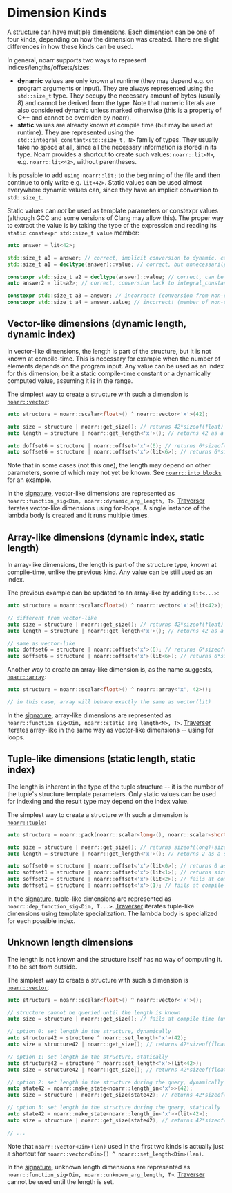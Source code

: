 # Dimension Kinds

A [structure](Glossary.md#structure) can have multiple [dimensions](Glossary.md#dimension).
Each dimension can be one of four kinds, depending on how the dimension was created.
There are slight differences in how these kinds can be used.

In general, noarr supports two ways to represent indices/lengths/offsets/sizes:
- **dynamic** values are only known at runtime (they may depend e.g. on program arguments or input).
  They are always represented using the `std::size_t` type.
  They occupy the necessary amount of bytes (usually 8) and cannot be derived from the type.
  Note that numeric literals are also considered dynamic unless marked otherwise (this is a property of C++ and cannot be overriden by noarr).
- **static** values are already known at compile time (but may be used at runtime).
  They are represented using the `std::integral_constant<std::size_t, N>` family of types.
  They usually take no space at all, since all the necessary information is stored in its type.
  Noarr provides a shortcut to create such values: `noarr::lit<N>`, e.g. `noarr::lit<42>`, without parentheses.

It is possible to add `using noarr::lit;` to the beginning of the file and then continue to only write e.g. `lit<42>`.
Static values can be used almost everywhere dynamic values can, since they have an implicit conversion to `std::size_t`.

Static values can *not* be used as template parameters or constexpr values (although GCC and some versions of Clang may allow this).
The proper way to extract the value is by taking the type of the expression and reading its `static constexpr std::size_t value` member:

```cpp
auto answer = lit<42>;

std::size_t a0 = answer; // correct, implicit conversion to dynamic, cannot ever be converted back or used as template parameter
std::size_t a1 = decltype(answer)::value; // correct, but unnecessarily complex

constexpr std::size_t a2 = decltype(answer)::value; // correct, can be used for template parameter
auto answer2 = lit<a2>; // correct, conversion back to integral_constant

constexpr std::size_t a3 = answer; // incorrect! (conversion from non-constexpr value)
constexpr std::size_t a4 = answer.value; // incorrect! (member of non-constexpr value, albeit static)
```


## Vector-like dimensions (dynamic length, dynamic index)

In vector-like dimensions, the length is part of the structure, but it is not known at compile-time.
This is necessary for example when the number of elements depends on the program input.
Any value can be used as an index for this dimension, be it a static compile-time constant or a dynamically computed value, assuming it is in the range.

The simplest way to create a structure with such a dimension is [`noarr::vector`](structs/vector.md):

```cpp
auto structure = noarr::scalar<float>() ^ noarr::vector<'x'>(42);

auto size = structure | noarr::get_size(); // returns 42*sizeof(float) as a dynamic value
auto length = structure | noarr::get_length<'x'>(); // returns 42 as a dynamic value

auto doffset6 = structure | noarr::offset<'x'>(6); // returns 6*sizeof(float) as a dynamic value
auto soffset6 = structure | noarr::offset<'x'>(lit<6>); // returns 6*sizeof(float) as a static value
```

Note that in some cases (not this one), the length may depend on other parameters, some of which may not yet be known.
See [`noarr::into_blocks`](structs/into_blocks.md) for an example.

In the [signature](Signature.md), vector-like dimensions are represented as `noarr::function_sig<Dim, noarr::dynamic_arg_length, T>`.
[Traverser](Traverser.md) iterates vector-like dimensions using for-loops.
A single instance of the lambda body is created and it runs multiple times.


## Array-like dimensions (dynamic index, static length)

In array-like dimensions, the length is part of the structure type, known at compile-time, unlike the previous kind.
Any value can be still used as an index.

The previous example can be updated to an array-like by adding `lit<...>`:

```cpp
auto structure = noarr::scalar<float>() ^ noarr::vector<'x'>(lit<42>); // <- added lit here

// different from vector-like
auto size = structure | noarr::get_size(); // returns 42*sizeof(float) as a *static* value
auto length = structure | noarr::get_length<'x'>(); // returns 42 as a *static* value

// same as vector-like
auto doffset6 = structure | noarr::offset<'x'>(6); // returns 6*sizeof(float) as a dynamic value
auto soffset6 = structure | noarr::offset<'x'>(lit<6>); // returns 6*sizeof(float) as a static value
```

Another way to create an array-like dimension is, as the name suggests, [`noarr::array`](structs/array.md):

```cpp
auto structure = noarr::scalar<float>() ^ noarr::array<'x', 42>();

// in this case, array will behave exactly the same as vector(lit)
```

In the [signature](Signature.md), array-like dimensions are represented as `noarr::function_sig<Dim, noarr::static_arg_length<N>, T>`.
[Traverser](Traverser.md) iterates array-like in the same way as vector-like dimensions -- using for loops.


## Tuple-like dimensions (static length, static index)

The length is inherent in the type of the tuple structure -- it is the number of the tuple's structure template parameters.
Only static values can be used for indexing and the result type may depend on the index value.

The simplest way to create a structure with such a dimension is [`noarr::tuple`](structs/tuple.md):

```cpp
auto structure = noarr::pack(noarr::scalar<long>(), noarr::scalar<short>()) ^ noarr::tuple<'x'>();

auto size = structure | noarr::get_size(); // returns sizeof(long)+sizeof(short) as a *static* value
auto length = structure | noarr::get_length<'x'>(); // returns 2 as a static value

auto soffset0 = structure | noarr::offset<'x'>(lit<0>); // returns 0 as a static value
auto soffset1 = structure | noarr::offset<'x'>(lit<1>); // returns sizeof(long) as a static value
auto soffset2 = structure | noarr::offset<'x'>(lit<2>); // fails at compile time (tuple index out of range)
auto doffset1 = structure | noarr::offset<'x'>(1); // fails at compile time (tuple index must be static)
```

In the [signature](Signature.md), tuple-like dimensions are represented as `noarr::dep_function_sig<Dim, T...>`.
[Traverser](Traverser.md) iterates tuple-like dimensions using template specialization.
The lambda body is specialized for each possible index.


## Unknown length dimensions

The length is not known and the structure itself has no way of computing it. It to be set from outside.

The simplest way to create a structure with such a dimension is [`noarr::vector`](structs/vector.md):

```cpp
auto structure = noarr::scalar<float>() ^ noarr::vector<'x'>();

// structure cannot be queried until the length is known
auto size = structure | noarr::get_size(); // fails at compile time (unknown vector length)

// option 0: set length in the structure, dynamically
auto structure42 = structure ^ noarr::set_length<'x'>(42);
auto size = structure42 | noarr::get_size(); // returns 42*sizeof(float) as a dynamic value

// option 1: set length in the structure, statically
auto structure42 = structure ^ noarr::set_length<'x'>(lit<42>);
auto size = structure42 | noarr::get_size(); // returns 42*sizeof(float) as a static value

// option 2: set length in the structure during the query, dynamically
auto state42 = noarr::make_state<noarr::length_in<'x'>>(42);
auto size = structure | noarr::get_size(state42); // returns 42*sizeof(float) as a dynamic value

// option 3: set length in the structure during the query, statically
auto state42 = noarr::make_state<noarr::length_in<'x'>>(lit<42>);
auto size = structure | noarr::get_size(state42); // returns 42*sizeof(float) as a static value

// ...
```

Note that `noarr::vector<Dim>(len)` used in the first two kinds is actually just a shortcut for `noarr::vector<Dim>() ^ noarr::set_length<Dim>(len)`.

In the [signature](Signature.md), unknown length dimensions are represented as `noarr::function_sig<Dim, noarr::unknown_arg_length, T>`.
[Traverser](Traverser.md) cannot be used until the length is set.
